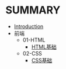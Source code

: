 # SUMMARY

* [Introduction](README.md)
* 前端
  * 01-HTML
    * [HTML基础](/前端/01-HTML/HTML基础.md)
  * 02-CSS
    * [CSS基础](/前端/02-CSS/CSS3基础.md)

